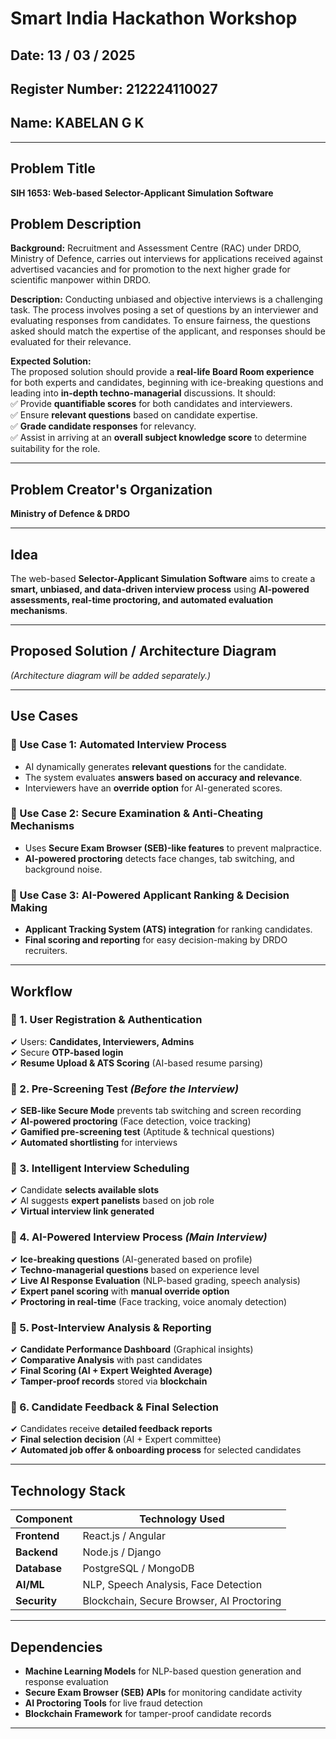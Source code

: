 # Smart India Hackathon Workshop  

## Date:  13 / 03 / 2025
## Register Number: 212224110027
## Name: KABELAN G K

---

## Problem Title  
**SIH 1653: Web-based Selector-Applicant Simulation Software**  

## Problem Description  
**Background:** Recruitment and Assessment Centre (RAC) under DRDO, Ministry of Defence, carries out interviews for applications received against advertised vacancies and for promotion to the next higher grade for scientific manpower within DRDO.  

**Description:** Conducting unbiased and objective interviews is a challenging task. The process involves posing a set of questions by an interviewer and evaluating responses from candidates. To ensure fairness, the questions asked should match the expertise of the applicant, and responses should be evaluated for their relevance.  

**Expected Solution:**  
The proposed solution should provide a **real-life Board Room experience** for both experts and candidates, beginning with ice-breaking questions and leading into **in-depth techno-managerial** discussions. It should:  
✅ Provide **quantifiable scores** for both candidates and interviewers.  
✅ Ensure **relevant questions** based on candidate expertise.  
✅ **Grade candidate responses** for relevancy.  
✅ Assist in arriving at an **overall subject knowledge score** to determine suitability for the role.  

---

## Problem Creator's Organization  
**Ministry of Defence & DRDO**  

---

## Idea  
The web-based **Selector-Applicant Simulation Software** aims to create a **smart, unbiased, and data-driven interview process** using **AI-powered assessments, real-time proctoring, and automated evaluation mechanisms**.  

---

## Proposed Solution / Architecture Diagram  
*(Architecture diagram will be added separately.)*  

---

## Use Cases  
### **🔹 Use Case 1: Automated Interview Process**  
- AI dynamically generates **relevant questions** for the candidate.  
- The system evaluates **answers based on accuracy and relevance**.  
- Interviewers have an **override option** for AI-generated scores.  

### **🔹 Use Case 2: Secure Examination & Anti-Cheating Mechanisms**  
- Uses **Secure Exam Browser (SEB)-like features** to prevent malpractice.  
- **AI-powered proctoring** detects face changes, tab switching, and background noise.  

### **🔹 Use Case 3: AI-Powered Applicant Ranking & Decision Making**  
- **Applicant Tracking System (ATS) integration** for ranking candidates.  
- **Final scoring and reporting** for easy decision-making by DRDO recruiters.  

---

## Workflow  
### **🔹 1. User Registration & Authentication**  
✔ Users: **Candidates, Interviewers, Admins**  
✔ Secure **OTP-based login**  
✔ **Resume Upload & ATS Scoring** (AI-based resume parsing)  

### **🔹 2. Pre-Screening Test** *(Before the Interview)*  
✔ **SEB-like Secure Mode** prevents tab switching and screen recording  
✔ **AI-powered proctoring** (Face detection, voice tracking)  
✔ **Gamified pre-screening test** (Aptitude & technical questions)  
✔ **Automated shortlisting** for interviews  

### **🔹 3. Intelligent Interview Scheduling**  
✔ Candidate **selects available slots**  
✔ AI suggests **expert panelists** based on job role  
✔ **Virtual interview link generated**  

### **🔹 4. AI-Powered Interview Process** *(Main Interview)*  
✔ **Ice-breaking questions** (AI-generated based on profile)  
✔ **Techno-managerial questions** based on experience level  
✔ **Live AI Response Evaluation** (NLP-based grading, speech analysis)  
✔ **Expert panel scoring** with **manual override option**  
✔ **Proctoring in real-time** (Face tracking, voice anomaly detection)  

### **🔹 5. Post-Interview Analysis & Reporting**  
✔ **Candidate Performance Dashboard** (Graphical insights)  
✔ **Comparative Analysis** with past candidates  
✔ **Final Scoring (AI + Expert Weighted Average)**  
✔ **Tamper-proof records** stored via **blockchain**  

### **🔹 6. Candidate Feedback & Final Selection**  
✔ Candidates receive **detailed feedback reports**  
✔ **Final selection decision** (AI + Expert committee)  
✔ **Automated job offer & onboarding process** for selected candidates  

---

## Technology Stack  
| Component         | Technology Used |
|------------------|----------------|
| **Frontend**     | React.js / Angular |
| **Backend**      | Node.js / Django |
| **Database**     | PostgreSQL / MongoDB |
| **AI/ML**        | NLP, Speech Analysis, Face Detection |
| **Security**     | Blockchain, Secure Browser, AI Proctoring |

---

## Dependencies  
- **Machine Learning Models** for NLP-based question generation and response evaluation  
- **Secure Exam Browser (SEB) APIs** for monitoring candidate activity  
- **AI Proctoring Tools** for live fraud detection  
- **Blockchain Framework** for tamper-proof candidate records  

---

